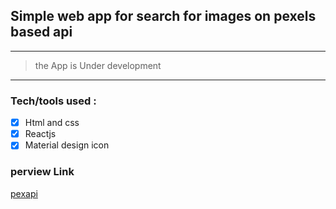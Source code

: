 ## Simple web app for search for images on pexels based api

---

> the App is Under development

---

### Tech/tools used :

- [x] Html and css
- [x] Reactjs
- [x] Material design icon

### perview Link

[pexapi](https://pexapi.netlify.app/)
